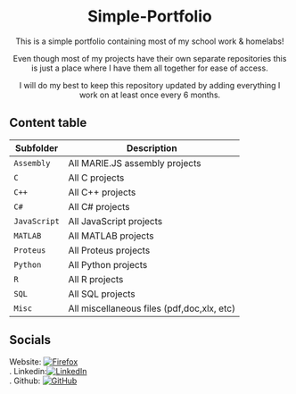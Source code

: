 <div align="center">

# Simple-Portfolio
This is a simple portfolio containing most of my school work & homelabs! <br />

Even though most of my projects have their own separate repositories 
this is just a place where I have them all together for ease of access.<br />

I will do my best to keep this repository updated 
by adding everything I work on at least once every 6 months.<br />


</div>

## Content table 

| Subfolder     | Description                                   |
| ------------- | --------------------------------------------- |
| `Assembly`    | All MARIE.JS assembly projects                |
| `C`           | All C projects                                |
| `C++`         | All C++ projects                              |
| `C#`          | All C# projects                               |
| `JavaScript`  | All JavaScript projects                       |
| `MATLAB`      | All MATLAB projects                           |
| `Proteus`     | All Proteus projects                          |
| `Python`      | All Python projects                           |
| `R`           | All R projects                                |
| `SQL`         | All SQL projects                              |
| `Misc`        | All miscellaneous files (pdf,doc,xlx, etc)    |

</div>

## Socials
Website: [![Firefox][firefox-badge]][website]<br />.
Linkedin:[![LinkedIn][linkedin-badge]][linkedin-profile]<br />.
Github: [![GitHub][github-badge]][github-profile]

[firefox-badge]: https://img.shields.io/badge/Firefox-FF7139?style=for-the-badge&logo=Firefox-Browser&logoColor=white
[github-badge]: https://img.shields.io/badge/github-%23121011.svg?style=for-the-badge&logo=github&logoColor=white
[github-profile]: https://github.com/Danneruu
[linkedin-badge]: https://img.shields.io/badge/linkedin-%230077B5.svg?style=for-the-badge&logo=linkedin&logoColor=white
[linkedin-profile]: https://www.linkedin.com/in/daniel-de-luna-a28047238/
[website]: danderu.com
